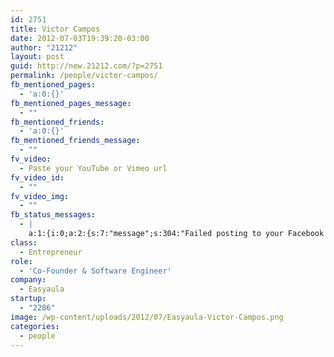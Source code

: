 ```yaml
---
id: 2751
title: Victor Campos
date: 2012-07-03T19:39:20-03:00
author: "21212"
layout: post
guid: http://new.21212.com/?p=2751
permalink: /people/victor-campos/
fb_mentioned_pages:
  - 'a:0:{}'
fb_mentioned_pages_message:
  - ""
fb_mentioned_friends:
  - 'a:0:{}'
fb_mentioned_friends_message:
  - ""
fv_video:
  - Paste your YouTube or Vimeo url
fv_video_id:
  - ""
fv_video_img:
  - ""
fb_status_messages:
  - |
    a:1:{i:0;a:2:{s:7:"message";s:304:"Failed posting to your Facebook Timeline. Error: {"message":"Object at URL 'http://new.21212.com/people/victor-campos/' of type 'article' is invalid because it specifies multiple 'og:url' values: http://new.21212.com/people/victor-campos/, http://new.21212.com/people/victor-campos/.","type":"Exception"}";s:5:"error";s:1:"1";}}
class:
  - Entrepreneur
role:
  - 'Co-Founder & Software Engineer'
company:
  - Easyaula
startup:
  - "2286"
image: /wp-content/uploads/2012/07/Easyaula-Victor-Campos.png
categories:
  - people
---
```

